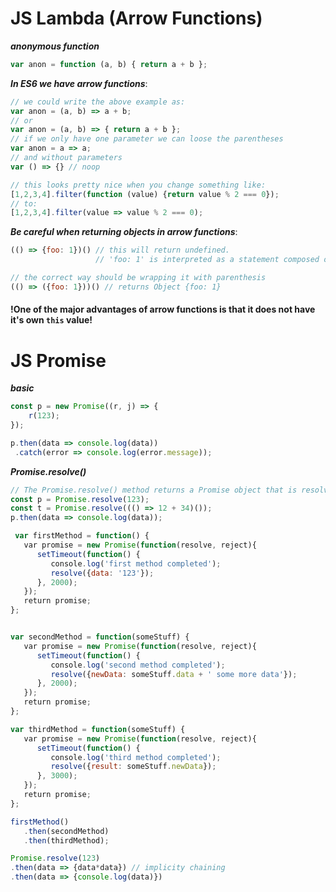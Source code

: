 # JS Lambda (Arrow Functions)

***anonymous function***
```JavaScript
var anon = function (a, b) { return a + b };
```

***In ES6 we have arrow functions***:
```JavaScript
// we could write the above example as:
var anon = (a, b) => a + b;
// or
var anon = (a, b) => { return a + b };
// if we only have one parameter we can loose the parentheses
var anon = a => a;
// and without parameters
var () => {} // noop

// this looks pretty nice when you change something like:
[1,2,3,4].filter(function (value) {return value % 2 === 0});
// to:
[1,2,3,4].filter(value => value % 2 === 0);
```

***Be careful when returning objects in arrow functions***:
```JavaScript
(() => {foo: 1})() // this will return undefined.
                   // 'foo: 1' is interpreted as a statement composed of a label and the literal 1

// the correct way should be wrapping it with parenthesis
(() => ({foo: 1}))() // returns Object {foo: 1}
```

#### !One of the major advantages of arrow functions is that it does not have it's own `this` value!

# JS Promise
***basic***
```JavaScript
const p = new Promise((r, j) => {
	r(123);
});

p.then(data => console.log(data))
 .catch(error => console.log(error.message));
```

***Promise.resolve()***
```JavaScript
// The Promise.resolve() method returns a Promise object that is resolved with a given value.
const p = Promise.resolve(123);
const t = Promise.resolve((() => 12 + 34)());
p.then(data => console.log(data));
```

```JavaScript
 var firstMethod = function() {
   var promise = new Promise(function(resolve, reject){
      setTimeout(function() {
         console.log('first method completed');
         resolve({data: '123'});
      }, 2000);
   });
   return promise;
};


var secondMethod = function(someStuff) {
   var promise = new Promise(function(resolve, reject){
      setTimeout(function() {
         console.log('second method completed');
         resolve({newData: someStuff.data + ' some more data'});
      }, 2000);
   });
   return promise;
};

var thirdMethod = function(someStuff) {
   var promise = new Promise(function(resolve, reject){
      setTimeout(function() {
         console.log('third method completed');
         resolve({result: someStuff.newData});
      }, 3000);
   });
   return promise;
};

firstMethod()
   .then(secondMethod)
   .then(thirdMethod);

Promise.resolve(123)
.then(data => {data*data}) // implicity chaining
.then(data => {console.log(data)})
```



